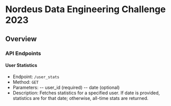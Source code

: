 # Nordeus Data Engineering Challenge 2023

## Overview

### API Endpoints

#### User Statistics
- Endpoint: `/user_stats`
- Method: `GET`
- Parameters:
-- user_id (required)
-- date (optional)
- Description: Fetches statistics for a specified user. If date is provided, statistics are for that date; otherwise, all-time stats are returned.
